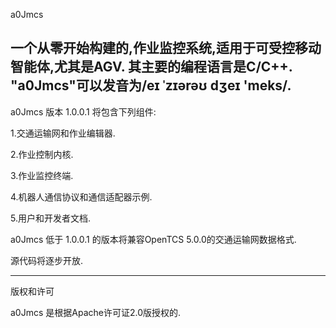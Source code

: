 a0Jmcs


一个从零开始构建的,作业监控系统,适用于可受控移动智能体,尤其是AGV.
其主要的编程语言是C/C++.
"a0Jmcs"可以发音为/eɪ ˈzɪərəʊ dʒeɪ 'meks/.
----------------------------------------------------------------
a0Jmcs 版本 1.0.0.1 将包含下列组件:

1.交通运输网和作业编辑器.

2.作业控制内核.

3.作业监控终端.

4.机器人通信协议和通信适配器示例.

5.用户和开发者文档.

a0Jmcs 低于 1.0.0.1 的版本将兼容OpenTCS 5.0.0的交通运输网数据格式.

源代码将逐步开放.

----------------------------------------------------------------
版权和许可

a0Jmcs 是根据Apache许可证2.0版授权的.
